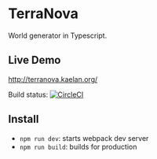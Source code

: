 # TerraNova
World generator in Typescript.

## Live Demo
http://terranova.kaelan.org/

Build status: [![CircleCI](https://circleci.com/gh/eranimo/terranova.svg?style=svg)](https://circleci.com/gh/eranimo/terranova)

## Install
- `npm run dev`: starts webpack dev server
- `npm run build`: builds for production
